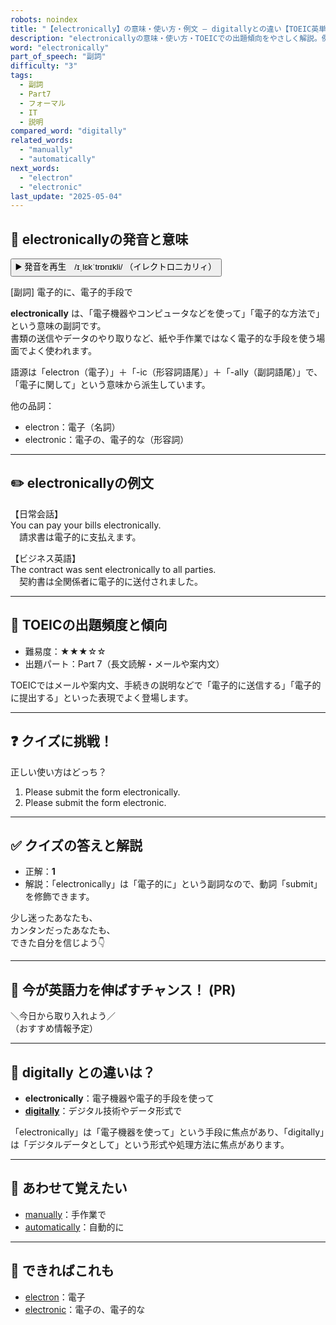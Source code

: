 ```yaml
---
robots: noindex
title: "【electronically】の意味・使い方・例文 ― digitallyとの違い【TOEIC英単語】"
description: "electronicallyの意味・使い方・TOEICでの出題傾向をやさしく解説。例文・クイズ付きでdigitallyとの違いもわかりやすく学べます。"
word: "electronically"
part_of_speech: "副詞"
difficulty: "3"
tags:
  - 副詞
  - Part7
  - フォーマル
  - IT
  - 説明
compared_word: "digitally"
related_words:
  - "manually"
  - "automatically"
next_words:
  - "electron"
  - "electronic"
last_update: "2025-05-04"
---
```


## 🔰 electronicallyの発音と意味

<button class="play-audio" onclick="playTTS('electronically')">
  <span class="play-audio-main">
    ▶️ 発音を再生　/ɪˌlɛkˈtrɒnɪkli/
  </span>
  <span class="play-audio-sub">
    （イレクトロニカリィ）
  </span>
</button>

[副詞] 電子的に、電子的手段で

**electronically** は、「電子機器やコンピュータなどを使って」「電子的な方法で」という意味の副詞です。  
書類の送信やデータのやり取りなど、紙や手作業ではなく電子的な手段を使う場面でよく使われます。

語源は「electron（電子）」＋「-ic（形容詞語尾）」＋「-ally（副詞語尾）」で、「電子に関して」という意味から派生しています。

他の品詞：  
- electron：電子（名詞）
- electronic：電子の、電子的な（形容詞）

---

## ✏️ electronicallyの例文

【日常会話】  
You can pay your bills electronically.  
　請求書は電子的に支払えます。

【ビジネス英語】  
The contract was sent electronically to all parties.  
　契約書は全関係者に電子的に送付されました。

---

## 🎯 TOEICの出題頻度と傾向

- 難易度：★★★☆☆
- 出題パート：Part 7（長文読解・メールや案内文）

TOEICではメールや案内文、手続きの説明などで「電子的に送信する」「電子的に提出する」といった表現でよく登場します。

---

## ❓ クイズに挑戦！

正しい使い方はどっち？

1. Please submit the form electronically.  
2. Please submit the form electronic.

---

## ✅ クイズの答えと解説

- 正解：**1**
- 解説：「electronically」は「電子的に」という副詞なので、動詞「submit」を修飾できます。

少し迷ったあなたも、  
カンタンだったあなたも、  
できた自分を信じよう👇️

---

## 🚀 今が英語力を伸ばすチャンス！ (PR)

<div class="info-center">
＼今日から取り入れよう／<br>  
（おすすめ情報予定）
</div>

---

## 🤔  digitally との違いは？

- **electronically**：電子機器や電子的手段を使って
- **[digitally](/word/digitally)**：デジタル技術やデータ形式で

「electronically」は「電子機器を使って」という手段に焦点があり、「digitally」は「デジタルデータとして」という形式や処理方法に焦点があります。

---

## 🧩 あわせて覚えたい

- [manually](/word/manually)：手作業で
- [automatically](/word/automatically)：自動的に

---

## 📖 できればこれも

- [electron](/word/electron)：電子
- [electronic](/word/electronic)：電子の、電子的な

<!-- cvid: aid49_bid21 -->
